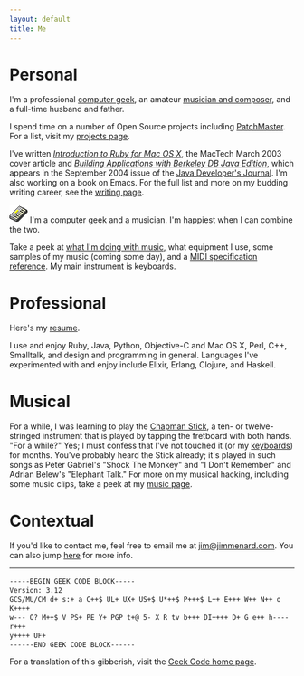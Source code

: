 ```yaml
---
layout: default
title: Me
---
```


# Personal

I'm a professional [computer geek](computers.html), an
amateur [musician and composer](music.html), and a full-time husband and
father.

I spend time on a number of Open Source projects
including [PatchMaster](http://patchmaster.org/). For a list, visit
my [projects page](projects/index.html).

I've
written
[<cite>Introduction to Ruby for Mac OS X</cite>](writing/Intro_to_Ruby.html),
the <span class="mag-name">MacTech</span> March 2003 cover article
and
[<cite>Building Applications with Berkeley DB Java Edition</cite>](http://www.sys-con.com/story/?storyid=46235&DE=1),
which appears in the September 2004 issue of
the [Java Developer's Journal](http://www.sys-con.com/java/). I'm also
working on a book on Emacs. For the full list and more on my budding writing
career, see the [writing page](writing/).

<a href="projects/keymaster/index.html"><img src="images/KeyMaster.gif"
alt="KeyMaster" border="0" width="32" height="32" /></a> I'm a computer geek
and a musician. I'm happiest when I can combine the two.

Take a peek at [what I'm doing with music](music.html), what equipment I
use, some samples of my music (coming some day), and
a [MIDI specification reference](midi_ref.html). My main instrument is
keyboards.

# Professional

Here's my [resume](Jim_Menard_resume.html).

I use and enjoy Ruby, Java, Python, Objective-C and Mac OS X, Perl, C++,
Smalltalk, and design and programming in general. Languages I've
experimented with and enjoy include Elixir, Erlang, Clojure, and Haskell.

# Musical

For a while, I was learning to play the
[Chapman Stick](http://www.stick.com/), a ten- or twelve-stringed instrument
that is played by tapping the fretboard with both hands. &quot;For a
while?&quot; Yes; I must confess that I've not touched it (or my
[keyboards](music.html#Equipment)) for months. You've probably heard the
Stick already; it's played in such songs as Peter Gabriel's &quot;Shock The
Monkey&quot; and &quot;I Don't Remember&quot; and Adrian Belew's
&quot;Elephant Talk.&quot; For more on my musical hacking, including some
music clips, take a peek at my [music page](music.html).

# Contextual

If you'd like to contact me, feel free to email me at
[jim@jimmenard.com](mailto:jim@jimmenard.com). You can also jump
[here](index.html#ContactInfo) for more info.

<hr />
<a name="GeekCode"></a>

    -----BEGIN GEEK CODE BLOCK-----
    Version: 3.12
    GCS/MU/CM d+ s:+ a C++$ UL+ UX+ US+$ U*++$ P+++$ L++ E+++ W++ N++ o K++++
    w--- O? M++$ V PS+ PE Y+ PGP t+@ 5- X R tv b+++ DI++++ D+ G e++ h---- r+++
    y++++ UF+
    ------END GEEK CODE BLOCK------

For a translation of this gibberish, visit the
[Geek Code home page](http://www.geekcode.com/geek.html).
